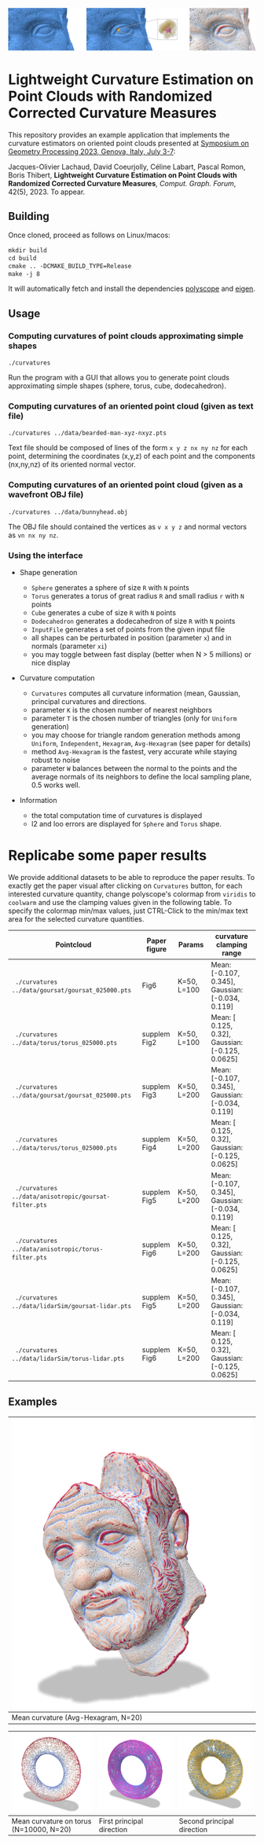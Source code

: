 ![teaser](images/teaser-s.png)

# Lightweight Curvature Estimation on Point Clouds with Randomized Corrected Curvature Measures


This repository provides an example application that implements the curvature estimators on oriented point clouds presented at [Symposium on Geometry Processing 2023, Genova, Italy, July 3-7](https://sgp2023.github.io):

Jacques-Olivier Lachaud, David Coeurjolly, Céline Labart, Pascal Romon, Boris Thibert, **Lightweight Curvature Estimation on Point Clouds with Randomized Corrected Curvature Measures**, *Comput. Graph. Forum*, 42(5), 2023. To appear.

## Building

Once cloned, proceed as follows on Linux/macos:

```
mkdir build
cd build
cmake .. -DCMAKE_BUILD_TYPE=Release
make -j 8
```

It will automatically fetch and install the dependencies [polyscope](https://polyscope.run) and [eigen](https://eigen.tuxfamily.org/).

## Usage

### Computing curvatures of point clouds approximating simple shapes

```
./curvatures
```

Run the program with a GUI that allows you to generate point clouds approximating simple shapes (sphere, torus, cube, dodecahedron).

### Computing curvatures of an oriented point cloud (given as text file)

```
./curvatures ../data/bearded-man-xyz-nxyz.pts
```

Text file should be composed of lines of the form `x y z nx ny nz` for each point, determining the coordinates (x,y,z) of each point and the components (nx,ny,nz) of its oriented normal vector.

### Computing curvatures of an oriented point cloud (given as a wavefront OBJ file)

```
./curvatures ../data/bunnyhead.obj
```

The OBJ file should contained the vertices as `v x y z` and normal vectors as `vn nx ny nz`.

### Using the interface

* Shape generation
  - `Sphere` generates a sphere of size `R` with `N` points
  - `Torus` generates a torus of great radius `R` and small radius `r` with `N` points
  - `Cube` generates a cube of size `R` with `N` points
  - `Dodecahedron` generates a dodecahedron of size `R` with `N` points
  - `InputFile` generates a set of points from the given input file
  - all shapes can be perturbated in position (parameter `x`) and in normals (parameter `xi`)
  - you may toggle between fast display (better when N > 5 millions) or nice display

* Curvature computation
  - `Curvatures` computes all curvature information (mean, Gaussian, principal curvatures and directions.
  - parameter `K` is the chosen number of nearest neighbors
  - parameter `T` is the chosen number of triangles (only for `Uniform` generation)
  - you may choose for triangle random generation methods among `Uniform`, `Independent`, `Hexagram`, `Avg-Hexagram` (see paper for details)
  - method `Avg-Hexagram` is the fastest, very accurate while staying robust to noise
  - parameter `W` balances between the normal to the points and the average normals of its neighbors to define the local sampling plane, 0.5 works well.

* Information
  - the total computation time of curvatures is displayed
  - l2 and loo errors are displayed for `Sphere` and `Torus` shape.
  
# Replicabe some paper results

We provide additional datasets to be able to reproduce the paper results. To exactly get the paper visual after clicking on `Curvatures` button, for each interested curvature quantity, change polyscope's colormap from `viridis` to  `coolwarm` and use the clamping values given in the following table. 
To specify the colormap min/max values, just CTRL-Click to the min/max text area for the selected curvature quantities.


| Pointcloud | Paper figure | Params | curvature clamping range |
| -----------| -------------| -------| ---------------- |
| ` ./curvatures ../data/goursat/goursat_025000.pts` | Fig6 |K=50, L=100 | Mean: [-0.107, 0.345], Gaussian: [-0.034, 0.119] |
| ` ./curvatures ../data/torus/torus_025000.pts` | supplem Fig2 |K=50, L=100 | Mean: [ 0.125, 0.32], Gaussian: [-0.125, 0.0625] |
| ` ./curvatures ../data/goursat/goursat_025000.pts` | supplem Fig3 |K=50, L=200 | Mean: [-0.107, 0.345], Gaussian: [-0.034, 0.119] |
| ` ./curvatures ../data/torus/torus_025000.pts` | supplem Fig4 |K=50, L=200 | Mean: [ 0.125, 0.32], Gaussian: [-0.125, 0.0625] |
| ` ./curvatures ../data/anisotropic/goursat-filter.pts` | supplem Fig5 |K=50, L=200 | Mean: [-0.107, 0.345], Gaussian: [-0.034, 0.119] |
| ` ./curvatures ../data/anisotropic/torus-filter.pts` | supplem Fig6 |K=50, L=200 | Mean: [ 0.125, 0.32], Gaussian: [-0.125, 0.0625] |
| ` ./curvatures ../data/lidarSim/goursat-lidar.pts` | supplem Fig5 |K=50, L=200 | Mean: [-0.107, 0.345], Gaussian: [-0.034, 0.119] |
| ` ./curvatures ../data/lidarSim/torus-lidar.pts` | supplem Fig6 |K=50, L=200 | Mean: [ 0.125, 0.32], Gaussian: [-0.125, 0.0625] |


## Examples

| ![bearded man scan](images/bearded-H-AvgHexagram-20-s.png) |
| --------- |
| Mean curvature (Avg-Hexagram, N=20) |

|![torus H](images/torus-H-AvgHexagram-20-s.png) | ![torus V1](images/torus-V1-AvgHexagram-20-s.png) | ![torus V2](images/torus-V2-AvgHexagram-20-s.png) |
| ---- | ---- | ---- |
| Mean curvature on torus (N=10000, N=20) | First principal direction | Second principal direction |



